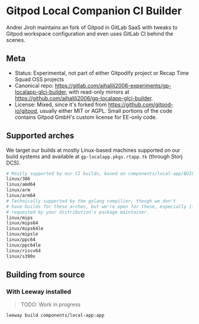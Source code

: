 # Gitpod Local Companion CI Builder

Andrei Jiroh maintains an fork of Gitpod in GitLab SaaS with tweaks to Gitpod workspace configuration and even uses GitLab CI behind the scenes.

## Meta

* Status: Experimental, not part of either Gitpodify project or Recap Time Squad OSS projects
* Canonical repo: <https://gitlab.com/ajhalili2006-experiments/gp-localapp-glci-builder>, with read-only mirrors at <https://github.com/ajhalili2006/gp-localapp-glci-builder>.
* License: Mixed, since it's forked from <https://github.com/gitpod-io/gitpod>, usually either MIT or AGPL. Small portions of the code contains Gitpod GmbH's custom license for EE-only code.

## Supported arches

We target our builds at mostly Linux-based machines supported on our build systems and available at `gp-localapp.pkgs.rtapp.tk` (through Storj DCS).

```bash
# Mostly supported by our CI builds, based on components/local-app/BUILD.yaml
linux/386
linux/amd64
linux/arm
linux/arm64
# Technically supported by the golang compilier, though we don't
# have builds for these arches, but we're open for these, especially if
# requested by your distribution's package maintainer.
linux/mips
linux/mips64
linux/mips64le
linux/mipsle
linux/ppc64
linux/ppc64le
linux/riscv64
linux/s390x
```

## Building from source

### With Leeway installed

> TODO: Work in progress

```bash
leeway build components/local-app:app
```